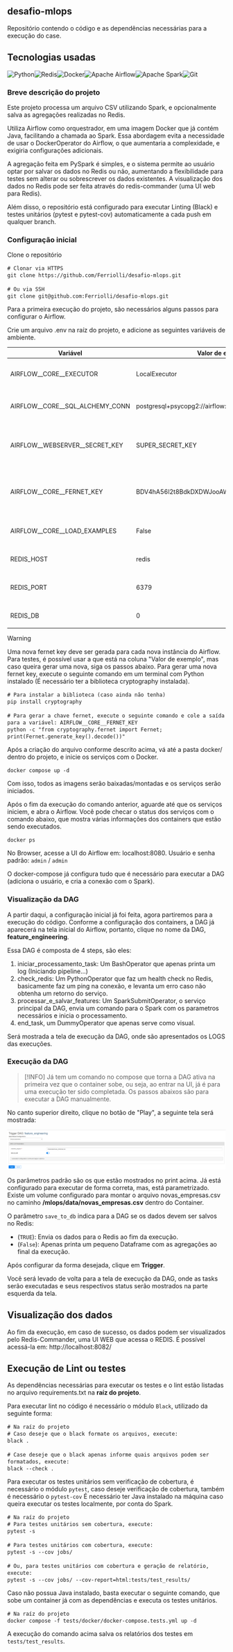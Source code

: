  
## desafio-mlops

Repositório contendo o código e as dependências necessárias para a execução do case.
## Tecnologias usadas

![Python](https://img.shields.io/badge/Python-3776AB?style=for-the-badge&logo=python&logoColor=white)![Redis](https://img.shields.io/badge/Redis-DC382D?style=for-the-badge&logo=redis&logoColor=white)![Docker](https://img.shields.io/badge/Docker-2496ED?style=for-the-badge&logo=docker&logoColor=white)![Apache Airflow](https://img.shields.io/badge/Apache_Airflow-017CEE?style=for-the-badge&logo=apache-airflow&logoColor=white)![Apache Spark](https://img.shields.io/badge/Apache_Spark-E25A1C?style=for-the-badge&logo=apache-spark&logoColor=white)![Git](https://img.shields.io/badge/Git-F05032?style=for-the-badge&logo=git&logoColor=white)

### Breve descrição do projeto

Este projeto processa um arquivo CSV utilizando Spark, e opcionalmente salva as agregações realizadas no Redis.

Utiliza Airflow como orquestrador, em uma imagem Docker que já contém Java, facilitando a chamada ao Spark.
Essa abordagem evita a necessidade de usar o DockerOperator do Airflow, o que aumentaria a complexidade, e exigiria configurações adicionais.

A agregação feita em PySpark é simples, e o sistema permite ao usuário optar por salvar os dados no Redis ou não, aumentando a flexibilidade para testes sem alterar ou sobrescrever os dados existentes.
A visualização dos dados no Redis pode ser feita através do redis-commander (uma UI web para Redis).

Além disso, o repositório está configurado para executar Linting (Black) e testes unitários (pytest e pytest-cov) automaticamente a cada push em qualquer branch.
### Configuração inicial

Clone o repositório

```
# Clonar via HTTPS
git clone https://github.com/Ferriolli/desafio-mlops.git

# Ou via SSH
git clone git@github.com:Ferriolli/desafio-mlops.git
```

Para a primeira execução do projeto, são necessários alguns passos para configurar o Airflow.

Crie um arquivo .env na raíz do projeto, e adicione as seguintes variáveis de ambiente.

| Variável                        | Valor de exemplo                                       | Explicação                                                          |
| ------------------------------- | ------------------------------------------------------ | ------------------------------------------------------------------- |
| AIRFLOW__CORE__EXECUTOR         | LocalExecutor                                          | Define o tipo de executor que o Airflow vai usar.                   |
| AIRFLOW__CORE__SQL_ALCHEMY_CONN | postgresql+psycopg2://airflow:airflow@postgres/airflow | Define a string de conexão com o banco.                             |
| AIRFLOW__WEBSERVER__SECRET_KEY  | SUPER_SECRET_KEY                                       | Serve para assinar cookies da interface web do airflow.             |
| AIRFLOW__CORE__FERNET_KEY       | BDV4hA56l2t8BdkDXDWJooAWQdKj4xwBHWJLoAKNQuw=           | Serve para criptografar informações sensíveis armazenadas no banco. |
| AIRFLOW__CORE__LOAD_EXAMPLES    | False                                                  | Serve para carregar (ou não) DAGs de exemplo.                       |
| REDIS_HOST                      | redis                                                  | Host do redis usado como feature store                              |
| REDIS_PORT                      | 6379                                                   | Porta do redis usado como feature store                             |
| REDIS_DB                        | 0                                                      | DB do redis usado como feature store                                |

> [!WARNING]
Uma nova fernet key deve ser gerada para cada nova instância do Airflow.
Para testes, é possível usar a que está na coluna "Valor de exemplo", mas caso queira gerar uma nova, siga os passos abaixo.
Para gerar uma nova fernet key, execute o seguinte comando em um terminal com Python instalado (É necessário ter a biblioteca cryptography instalada).
```
# Para instalar a biblioteca (caso ainda não tenha)
pip install cryptography

# Para gerar a chave fernet, execute o seguinte comando e cole a saída para a variável: AIRFLOW__CORE__FERNET_KEY
python -c "from cryptography.fernet import Fernet; print(Fernet.generate_key().decode())"
```

Após a criação do arquivo conforme descrito acima, vá até a pasta docker/ dentro do projeto, e inicie os serviços com o Docker.

```
docker compose up -d
```

Com isso, todos as imagens serão baixadas/montadas e os serviços serão iniciados.

Após o fim da execução do comando anterior, aguarde até que os serviços iniciem, e abra o Airflow.
Você pode checar o status dos serviços com o comando abaixo, que mostra várias informações dos containers que estão sendo executados.
```
docker ps
```

No Browser, acesse a UI do Airflow em: localhost:8080.
Usuário e senha padrão: `admin` / `admin`

O docker-compose já configura tudo que é necessário para executar a DAG (adiciona o usuário, e cria a conexão com o Spark).
### Visualização da DAG

A partir daqui, a configuração inicial já foi feita, agora partiremos para a execução do código.
Conforme a configuração dos containers, a DAG já aparecerá na tela inicial do Airflow, portanto, clique no nome da DAG, **feature_engineering**.

Essa DAG é composta de 4 steps, são eles:
1. iniciar_processamento_task: Um BashOperator que apenas printa um log (Iniciando pipeline...)
2. check_redis: Um PythonOperator que faz um health check no Redis, basicamente faz um ping na conexão, e levanta um erro caso não obtenha um retorno do serviço.
3. processar_e_salvar_features: Um SparkSubmitOperator, o serviço principal da DAG, envia um comando para o Spark com os parametros necessários e inicia o processamento.
4. end_task, um DummyOperator que apenas serve como visual.

Será mostrada a tela de execução da DAG, onde são apresentados os LOGS das execuções.

### Execução da DAG

> [!INFO]
> Já tem um comando no compose que torna a DAG ativa na primeira vez que o container sobe, ou seja, ao entrar na UI, já é para uma execução ter sido completada.
> Os passos abaixos são para executar a DAG manualmente.

No canto superior direito, clique no botão de "Play", a seguinte tela será mostrada:

![Trigger da dag no Airflow](assets/airflow_dag_trigger.png)

Os parâmetros padrão são os que estão mostrados no print acima. Já está configurado para executar de forma correta, mas, está parametrizado.
Existe um volume configurado para montar o arquivo novas_empresas.csv no caminho **/mlops/data/novas_empresas.csv** dentro do Container.

O parâmetro `save_to_db` indica para a DAG se os dados devem ser salvos no Redis:
- (`TRUE`): Envia os dados para o Redis ao fim da execução.
- (`False`): Apenas printa um pequeno Dataframe com as agregações ao final da execução.

Após configurar da forma desejada, clique em **Trigger**.

Você será levado de volta para a tela de execução da DAG, onde as tasks serão executadas e seus respectivos status serão mostrados na parte esquerda da tela.

## Visualização dos dados

Ao fim da execução, em caso de sucesso, os dados podem ser visualizados pelo Redis-Commander, uma UI WEB que acessa o REDIS. É possível acessá-la em: http://localhost:8082/

## Execução de Lint ou testes

As dependências necessárias para executar os testes e o lint estão listadas no arquivo requirements.txt na **raíz do projeto**.

Para executar lint no código é necessário o módulo `Black`, utilizado da seguinte forma:

```
# Na raíz do projeto
# Caso deseje que o black formate os arquivos, execute:
black .

# Case deseje que o black apenas informe quais arquivos podem ser formatados, execute:
black --check .
```

Para executar os testes unitários sem verificação de cobertura, é necessário o módulo `pytest`, caso deseje verificação de cobertura, também é necessário o `pytest-cov`
É necessário ter Java instalado na máquina caso queira executar os testes localmente, por conta do Spark.

```
# Na raíz do projeto
# Para testes unitários sem cobertura, execute:
pytest -s

# Para testes unitários com cobertura, execute:
pytest -s --cov jobs/

# Ou, para testes unitários com cobertura e geração de relatório, execute:
pytest -s --cov jobs/ --cov-report=html:tests/test_results/
```

Caso não possua Java instalado, basta executar o seguinte comando, que sobe um container já com as dependências e executa os testes unitários.

```
# Na raíz do projeto
docker compose -f tests/docker/docker-compose.tests.yml up -d
```

A execução do comando acima salva os relatórios dos testes em `tests/test_results`.
